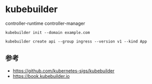 # kubebuilder

controller-runtime
controller-manager

```shell
kubebuilder init --domain example.com

kubebuilder create api --group ingress --version v1 --kind App
```


## 参考
- https://github.com/kubernetes-sigs/kubebuilder
- https://book.kubebuilder.io